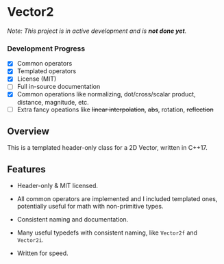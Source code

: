 # Vector2

*Note: This project is in active development and is **not done yet**.*

### Development Progress

- [x] Common operators
- [x] Templated operators
- [x] License (MIT)
- [ ] Full in-source documentation
- [x] Common operations like normalizing, dot/cross/scalar product, distance, magnitude, etc.
- [ ] Extra fancy opeations like ~~linear interpolation~~, ~~abs~~, rotation, ~~reflection~~

## Overview

This is a templated header-only class for a 2D Vector, written in C++17.

## Features

* Header-only & MIT licensed.

* All common operators are implemented and I included templated ones, potentially useful for math with non-primitive types.

* Consistent naming and documentation.

* Many useful typedefs with consistent naming, like `Vector2f` and `Vector2i`.

* Written for speed.
